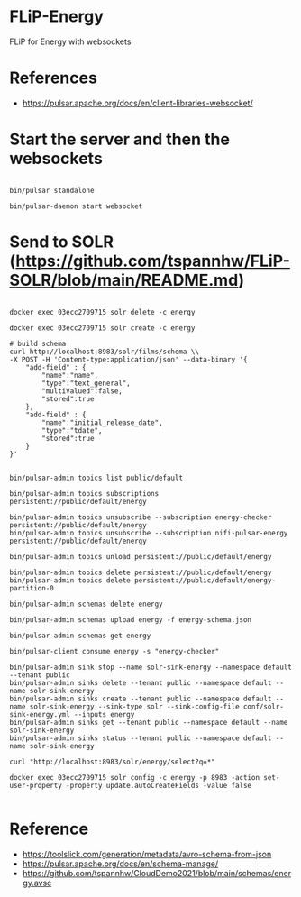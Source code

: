 # FLiP-Energy

FLiP for Energy with websockets

# References

* https://pulsar.apache.org/docs/en/client-libraries-websocket/


# Start the server and then the websockets

```

bin/pulsar standalone

bin/pulsar-daemon start websocket

```

# Send to SOLR (https://github.com/tspannhw/FLiP-SOLR/blob/main/README.md)

```

docker exec 03ecc2709715 solr delete -c energy

docker exec 03ecc2709715 solr create -c energy

# build schema
curl http://localhost:8983/solr/films/schema \\
-X POST -H 'Content-type:application/json' --data-binary '{
    "add-field" : {
        "name":"name",
        "type":"text_general",
        "multiValued":false,
        "stored":true
    },
    "add-field" : {
        "name":"initial_release_date",
        "type":"tdate",
        "stored":true
    }
}'


bin/pulsar-admin topics list public/default

bin/pulsar-admin topics subscriptions persistent://public/default/energy
  
bin/pulsar-admin topics unsubscribe --subscription energy-checker persistent://public/default/energy
bin/pulsar-admin topics unsubscribe --subscription nifi-pulsar-energy persistent://public/default/energy
  
bin/pulsar-admin topics unload persistent://public/default/energy

bin/pulsar-admin topics delete persistent://public/default/energy
bin/pulsar-admin topics delete persistent://public/default/energy-partition-0

bin/pulsar-admin schemas delete energy

bin/pulsar-admin schemas upload energy -f energy-schema.json

bin/pulsar-admin schemas get energy

bin/pulsar-client consume energy -s "energy-checker"

bin/pulsar-admin sink stop --name solr-sink-energy --namespace default --tenant public
bin/pulsar-admin sinks delete --tenant public --namespace default --name solr-sink-energy
bin/pulsar-admin sinks create --tenant public --namespace default --name solr-sink-energy --sink-type solr --sink-config-file conf/solr-sink-energy.yml --inputs energy
bin/pulsar-admin sinks get --tenant public --namespace default --name solr-sink-energy
bin/pulsar-admin sinks status --tenant public --namespace default --name solr-sink-energy

curl "http://localhost:8983/solr/energy/select?q=*"

docker exec 03ecc2709715 solr config -c energy -p 8983 -action set-user-property -property update.autoCreateFields -value false


```


# Reference

* https://toolslick.com/generation/metadata/avro-schema-from-json
* https://pulsar.apache.org/docs/en/schema-manage/
* https://github.com/tspannhw/CloudDemo2021/blob/main/schemas/energy.avsc
